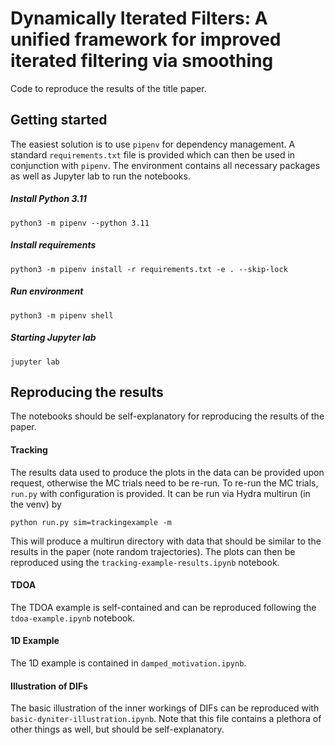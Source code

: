 # Dynamically Iterated Filters: A unified framework for improved iterated filtering via smoothing
Code to reproduce the results of the title paper.

## Getting started
The easiest solution is to use `pipenv` for dependency management. 
A standard `requirements.txt` file is provided which can then be used in conjunction with `pipenv`.
The environment contains all necessary packages as well as Jupyter lab to run the notebooks.
##### Install Python 3.11
```
python3 -m pipenv --python 3.11
```
##### Install requirements
```
python3 -m pipenv install -r requirements.txt -e . --skip-lock
```
##### Run environment
```
python3 -m pipenv shell
```
##### Starting Jupyter lab
```
jupyter lab
```

## Reproducing the results
The notebooks should be self-explanatory for reproducing the results of the paper.
#### Tracking
The results data used to produce the plots in the data can be provided upon request, otherwise the MC trials need to be re-run.
To re-run the MC trials, `run.py` with configuration is provided.
It can be run via Hydra multirun (in the venv) by
```
python run.py sim=trackingexample -m
```
This will produce a multirun directory with data that should be similar to the results in the paper (note random trajectories).
The plots can then be reproduced using the `tracking-example-results.ipynb` notebook.
#### TDOA
The TDOA example is self-contained and can be reproduced following the `tdoa-example.ipynb` notebook.
#### 1D Example
The 1D example is contained in `damped_motivation.ipynb`.
#### Illustration of DIFs
The basic illustration of the inner workings of DIFs can be reproduced with `basic-dyniter-illustration.ipynb`. 
Note that this file contains a plethora of other things as well, but should be self-explanatory.